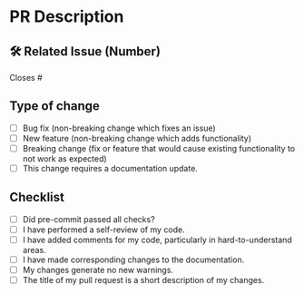 # PR Description

<!-- Please include a summary of the changes. Please also include relevant motivation and context for making this PR. -->

## 🛠️ Related Issue (Number)

<!-- If your PR fixes an open issue, use `Closes #101` to link your PR with the issue. #101 stands for the issue number you are fixing -->

Closes #

## Type of change

<!----Please delete options that are not relevant and to tick the check box just add x inside them for example [x] like this----->
- [ ] Bug fix (non-breaking change which fixes an issue)
- [ ] New feature (non-breaking change which adds functionality)
- [ ] Breaking change (fix or feature that would cause existing functionality to not work as expected)
- [ ] This change requires a documentation update.

## Checklist

<!----Please delete options that are not relevant and to tick the check box just add x inside them for example [x] like this----->
- [ ] Did pre-commit passed all checks?
- [ ] I have performed a self-review of my code.
- [ ] I have added comments for my code, particularly in hard-to-understand areas.
- [ ] I have made corresponding changes to the documentation.
- [ ] My changes generate no new warnings.
- [ ] The title of my pull request is a short description of my changes.
